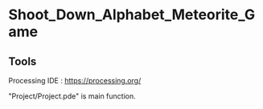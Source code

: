 # Shoot_Down_Alphabet_Meteorite_Game

## Tools
Processing IDE : https://processing.org/

"Project/Project.pde" is main function.
